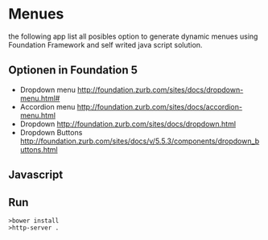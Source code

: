 # Menues

the following app list all posibles option to generate dynamic menues using Foundation Framework and self writed java script solution.

## Optionen in Foundation 5 
- Dropdown menu
http://foundation.zurb.com/sites/docs/dropdown-menu.html#
- Accordion menu
http://foundation.zurb.com/sites/docs/accordion-menu.html
- Dropdown
http://foundation.zurb.com/sites/docs/dropdown.html
- Dropdown Buttons
http://foundation.zurb.com/sites/docs/v/5.5.3/components/dropdown_buttons.html

## Javascript  

## Run
	>bower install
	>http-server .

